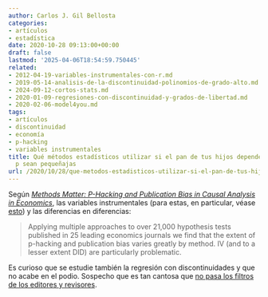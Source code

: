```yaml
---
author: Carlos J. Gil Bellosta
categories:
- artículos
- estadística
date: 2020-10-28 09:13:00+00:00
draft: false
lastmod: '2025-04-06T18:54:59.750445'
related:
- 2012-04-19-variables-instrumentales-con-r.md
- 2019-05-14-analisis-de-la-discontinuidad-polinomios-de-grado-alto.md
- 2024-09-12-cortos-stats.md
- 2020-01-09-regresiones-con-discontinuidad-y-grados-de-libertad.md
- 2020-02-06-model4you.md
tags:
- artículos
- discontinuidad
- economía
- p-hacking
- variables instrumentales
title: Qué métodos estadísticos utilizar si el pan de tus hijos depende de que las
  p sean pequeñajas
url: /2020/10/28/que-metodos-estadisticos-utilizar-si-el-pan-de-tus-hijos-depende-de-que-las-p-sean-pequenajas/
---
```


Según _[Methods Matter: P-Hacking and Publication Bias in Causal Analysis in Economics](https://www.aeaweb.org/articles?id=10.1257/aer.20190687&from=f)_, las variables instrumentales (para estas, en particular, véase [esto](https://papers.ssrn.com/sol3/papers.cfm?abstract_id=3715610)) y las diferencias en diferencias:

>Applying multiple approaches to over 21,000 hypothesis tests published in 25 leading economics journals we find that the extent of p-hacking and publication bias varies greatly by method. IV (and to a lesser extent DID) are particularly problematic.

Es curioso que se estudie también la regresión con discontinuidades y que no acabe en el podio. Sospecho que es tan cantosa que [no pasa los filtros de los editores y revisores](https://datanalytics.com/2020/01/09/regresiones-con-discontinuidad-y-grados-de-libertad/).